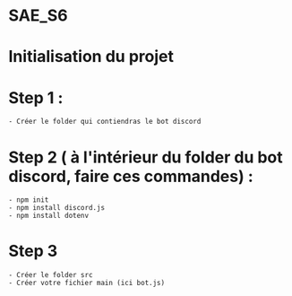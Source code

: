 # SAE_S6

# Initialisation du projet
  # Step 1 : 
    - Créer le folder qui contiendras le bot discord
    
  # Step 2 ( à l'intérieur du folder du bot discord, faire ces commandes) : 
    - npm init
    - npm install discord.js
    - npm install dotenv

  # Step 3 
    - Créer le folder src 
    - Créer votre fichier main (ici bot.js)
